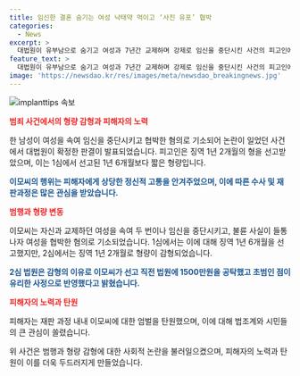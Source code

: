 ```yaml
---
title: 임신한 결혼 숨기는 여성 낙태약 먹이고 ‘사진 유포’ 협박
categories:
  - News
excerpt: >
  대법원이 유부남으로 숨기고 여성과 7년간 교제하며 강제로 임신을 중단시킨 사건의 피고인에게 징역 1년 2개월이 확정됐다. 이씨는 피해자와 결혼 전제로 교제를 시작하고, 불륜 사실이 들통나자 협박하여 유포 등을 감행한 혐의다. 1심에서는 1년 6개월을 선고했지만, 2심에서는 1500만원 공탁과 초범으로 감형하여 1년 2개월이 확정됐다. 피해자는 엄벌을 탄원했지만 대법원은 상고를 기각하며 판결을 유지했다.
feature_text: >
  대법원이 유부남으로 숨기고 여성과 7년간 교제하며 강제로 임신을 중단시킨 사건의 피고인에게 징역 1년 2개월이 확정됐다. 이씨는 피해자와 결혼 전제로 교제를 시작하고, 불륜 사실이 들통나자 협박하여 유포 등을 감행한 혐의다. 1심에서는 1년 6개월을 선고했지만, 2심에서는 1500만원 공탁과 초범으로 감형하여 1년 2개월이 확정됐다. 피해자는 엄벌을 탄원했지만 대법원은 상고를 기각하며 판결을 유지했다.
image: 'https://newsdao.kr/res/images/meta/newsdao_breakingnews.jpg'
---
```


<p><img src="https://newsdao.kr/res/images/meta/newsdao_breakingnews.jpg" alt="implanttips 속보" /></p>

<p><b><span style="color: #ee2323;">범죄 사건에서의 형량 감형과 피해자의 노력</span></b></p>

<p>한 남성이 여성을 속여 임신을 중단시키고 협박한 혐의로 기소되어 논란이 일었던 사건에서 대법원이 확정한 판결이 발표되었습니다. 피고인은 징역 1년 2개월의 형을 선고받았으며, 이는 1심에서 선고된 1년 6개월보다 짧은 형량입니다.</p>

<p><b><span style="color: #1a5490;">이모씨의 행위는 피해자에게 상당한 정신적 고통을 안겨주었으며, 이에 따른 수사 및 재판과정은 많은 관심을 받았습니다.</span></b></p>

<p><b><span style="color: #ee2323;">범행과 형량 변동</span></b></p>

<p>이모씨는 자신과 교제하던 여성을 속여 두 번이나 임신을 중단시키고, 불륜 사실이 들통나자 여성을 협박한 혐의로 기소되었습니다. 1심에서는 이에 대해 징역 1년 6개월을 선고했지만, 2심에서는 징역 1년 2개월로 형량이 감형되었습니다.</p>

<p><b><span style="color: #1a5490;">2심 법원은 감형의 이유로 이모씨가 선고 직전 법원에 1500만원을 공탁했고 초범인 점이 유리한 사정으로 반영했다고 밝혔습니다.</span></b></p>

<p><b><span style="color: #ee2323;">피해자의 노력과 탄원</span></b></p>

<p>피해자는 재판 과정 내내 이모씨에 대한 엄벌을 탄원했으며, 이에 대해 법조계와 시민들의 큰 관심이 쏠렸습니다.</p>

<p>위 사건은 범행과 형량 감형에 대한 사회적 논란을 불러일으켰으며, 피해자의 노력과 탄원이 이를 더욱 두드러지게 만들었습니다.</p>

